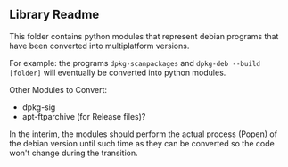 Library Readme
--------------

This folder contains python modules that represent debian programs that have
been converted into multiplatform versions.

For example: the programs `dpkg-scanpackages` and `dpkg-deb --build [folder]`
will eventually be converted into python modules.

Other Modules to Convert:
* dpkg-sig
* apt-ftparchive (for Release files)?

In the interim, the modules should perform the actual process (Popen) of the
debian version until such time as they can be converted so the code won't
change during the transition.